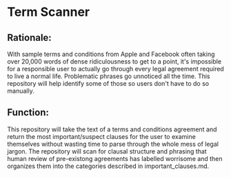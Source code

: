 # Term Scanner

## Rationale:
With sample terms and conditions from Apple and Facebook often taking over 20,000 words of dense ridiculousness to get to a point, it's impossible for a responsible user to actually go through every legal agreement required to live a normal life. Problematic phrases go unnoticed all the time. This repository will help identify some of those so users don't have to do so manually.

## Function:
This repository will take the text of a terms and conditions agreement and return the most important/suspect clauses for the user to examine themselves without wasting time to parse through the whole mess of legal jargon.  The repository will scan for clausal structure and phrasing that human review of pre-existong agreements has labelled worrisome and then organizes them into the categories described in important_clauses.md.
